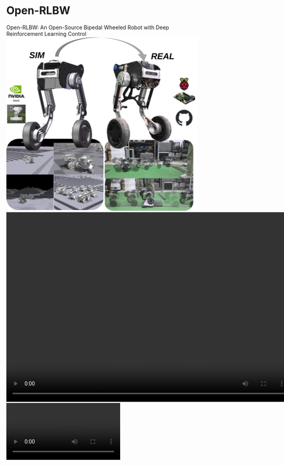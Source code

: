 # Open-RLBW
Open-RLBW: An Open-Source Bipedal Wheeled Robot with Deep Reinforcement Learning Control
![pic/main](pic/main.svg)
<video width="750" height="500" controls>
  <source src="video/paper.mp4" type="video/mp4">
  Your browser does not support the video tag.
</video>
![demo](video/paper.mp4)
